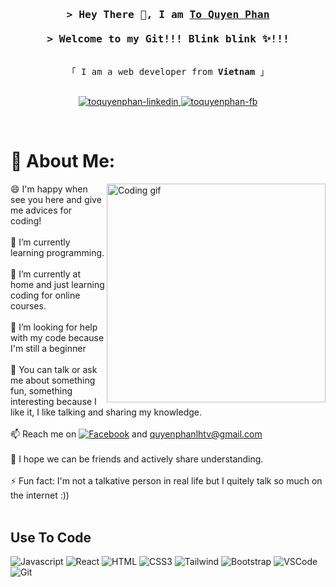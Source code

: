<!-- Intro  -->
<h3 align="center">
        <samp>&gt; Hey There 👋, I am
                <b><a target="_blank" href="https://github.com/ToQuyenPhan">To Quyen Phan</a></b>
        </samp>
        <br/><br/>
        <samp>&gt; Welcome to my Git!!! Blink blink ✨!!! 
        </samp>
</h3>


<p align="center"> 
  <samp>
    <br>
    「 I am a web developer from <b>Vietnam</b> 」
    <br>
    <br>
  </samp>
</p>

<p align="center">
 <a href="https://www.linkedin.com/in/quyên-phan-9968a3202" target="_blank">
  <img src="https://img.shields.io/badge/LinkedIn-0077B5?style=for-the-badge&logo=linkedin&logoColor=white" alt="toquyenphan-linkedin"/>
 </a>
 <a href="https://www.facebook.com/profile.php?id=100006321400254" target="_blank">
  <img src="https://img.shields.io/badge/Facebook-20BEFF?&style=for-the-badge&logo=facebook&logoColor=white" alt="toquyenphan-fb"  />
  </a> 
</p>
<br />

<!-- About Section -->
# 💫 About Me:
<p>
 <img align="right" width="350" src="/assets/programmer.gif" alt="Coding gif" />
  
😄 I'm happy when see you here and give me advices for coding! <br/><br/>
🌱 I’m currently learning programming. <br/><br/>
🔭 I’m currently at home and just learning coding for online courses. <br/><br/>
🤔 I’m looking for help with my code because I'm still a beginner <br/><br/>
💬 You can talk or ask me about something fun, something interesting because I like it, I like talking and sharing my knowledge. <br/><br/>
📫 Reach me on [![Facebook](https://img.shields.io/badge/Facebook-%231877F2.svg?logo=Facebook&logoColor=white)](https://facebook.com/profile.php?id=100006321400254) and quyenphanlhtv@gmail.com <br/><br/>
👯 I hope we can be friends and actively share understanding. <br/><br/>
⚡ Fun fact: I'm not a talkative person in real life but I quitely talk so much on the internet :)) <br/><br/>
</p>

## Use To Code

![Javascript](https://img.shields.io/badge/Javascript-F0DB4F?style=for-the-badge&labelColor=black&logo=javascript&logoColor=F0DB4F)
![React](https://img.shields.io/badge/-React-61DBFB?style=for-the-badge&labelColor=black&logo=react&logoColor=61DBFB)
![HTML](https://img.shields.io/badge/HTML5-E34F26?style=for-the-badge&logo=html5&logoColor=white)
![CSS3](https://img.shields.io/badge/CSS3-1572B6?style=for-the-badge&logo=css3&logoColor=white)
![Tailwind](https://img.shields.io/badge/Tailwind_CSS-092749?style=for-the-badge&logo=tailwindcss&logoColor=06B6D4&labelColor=000000)
![Bootstrap](https://img.shields.io/badge/Bootstrap-563D7C?style=for-the-badge&logo=bootstrap&logoColor=white)
![VSCode](https://img.shields.io/badge/Visual_Studio-0078d7?style=for-the-badge&logo=visual%20studio&logoColor=white)
![Git](https://img.shields.io/badge/Git-F05032?style=for-the-badge&logo=git&logoColor=white)
